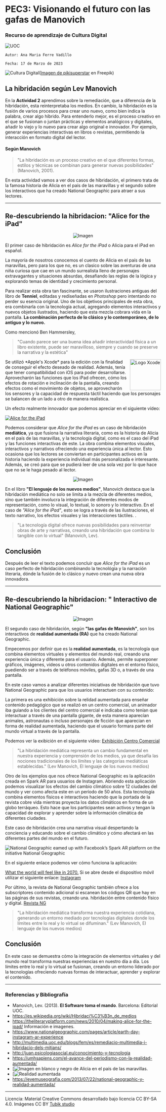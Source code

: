 # PEC3: Visionando el futuro con las gafas de Manovich 

### Recurso de aprendizaje de Cultura Digital 
![UOC](https://www.uoc.edu/portal/_resources/common/imatges/marca_UOC/UOC_Masterbrand.jpg)
~~~
Autor: Ana Maria Ferre Vadillo                                 
                                                     
Fecha: 17 de Marzo de 2023                                                                                           
~~~



![Cultura Digital](https://img.freepik.com/vector-gratis/concepto-isometrico-educacion-online_52683-8897.jpg?w=1060&t=st=1684329477~exp=1684330077~hmac=de615282fee17fca9ecc9d6260aa951c07ba8aeb1df480469f31264b08989bf8)(<a href="https://www.freepik.es/vector-gratis/concepto-isometrico-educacion-online_4470747.htm#&position=1&from_view=user">Imagen de pikisuperstar</a> en Freepik) 



## La hibridación según Lev Manovich

En la  **Actividad 2** aprendimos sobre la remediación, que a diferencia de la hibridación, esta reinterpretaba los medios. En cambio, la hibridación es la fusión de varios procesos para crear uno nuevo, como bien indica la palabra, crear algo híbrido. Para entenderlo mejor, es el proceso creativo en el que se fusionan o juntan prácticas y elementos analógicos y digitales, añadir lo viejo y lo nuevo para crear algo original e innovador. Por ejemplo, generar experiencias interactivas en libros o revistas, permitiendo la interacción en formato digital del lector. 

#### Según Manovich
>"La hibridación es un proceso creativo en el que diferentes formas, estilos y técnicas se combinan para generar nuevas posibilidades" (Manovich, 2001).


En esta actividad vamos a ver dos casos de hibridación, el primero trata de la famosa historia de Alicia en el país de las maravillas y el segundo sobre los interactivos que ha creado National Geographic para atraer a sus lectores.

____________________


## Re-descubriendo la hibridacion:  "Alice for the iPad"

<div align="center">
<img src="https://theliteraryplatform.com/content/uploads/2010/04/Untitled-design.jpg" alt="Imagen" />
</div>

El primer caso de hibridación es *Alice for the iPad* o Alicia para el iPad en español.

La mayoría de nosotros conocemos el cuento de Alicia en el país de las maravillas, pero para los que no, es un clasico sobre las aventuras de una niña curiosa que cae en un mundo surrealista lleno de personajes extravagantes y situaciones absurdas, desafiando las reglas de la lógica y explorando temas de identidad y crecimiento personal.

Para realizar esta obra tan fascinante, se usaron ilustraciones antiguas del libro de **Tenniel**, editadas y rediseñadas en *Photoshop* pero intentando no perder su esencia original. Uno de los objetivos principales de esta obra, era combinarla con la tecnología actual, agregando elementos interactivos y nuevos objetos ilustrados, haciendo que esta mezcla cobrara vida en la pantalla. **La combinación perfecta de lo clásico y lo contemporáneo, de lo antiguo y lo nuevo.**


Como mencionó Ben Hammersley, 

>"Cuando parece ser una buena idea añadir interactividad física a un libro existente, puede ser maravilloso, siempre y cuando se preserve la narrativa y la estética"



<img src="https://static.wikia.nocookie.net/ipod/images/5/56/Xcode_14_icon.png/revision/latest/scale-to-width-down/152?cb=20220607175746" alt="Logo Xcode" align="right" width="100">
Se utilizó *Apple's Xcode* para la edición con la finalidad de conseguir el efecto deseado de realidad. Además, tenía que tener compatibilidad con iOS para poder desarrollarse. Aprovecharón las funciones que los iPad ofrecen, cómo los efectos de rotación e inclinación de la pantalla, creando efectos como el movimiento de objetos, se aprovecharón los sensores y la capacidad de respuesta táctil haciendo que los personajes se balancen de un lado a otro de manera realistica. 

Un efecto realmente innovador que podemos apreciar en el siguiente vídeo:

[![Alice for the iPad](https://youtu.be/gew68Qj5kxw)](https://youtu.be/gew68Qj5kxw)

Podemos considerar que *Alice for the iPad* es un caso de hibridación **mediática**, ya que fusiona la narrativa literaria, como es la historia de Alicia en el país de las maravillas, y la tecnología digital, como es el caso del iPad y las funciones interactivas de este. La obra combina elementos visuales, interactivos y narrativos ofreciendo una experiencia única al lector. Esto ocasiona que los lectores se conviertan en participantes activos en la historia haciendo la experiencia individual más personalizada e interesante. Además, se creó para que se pudierá leer de una sola vez por lo que hace que no se le haga pesado al lector. 



<div align="center">
  <img src="https://pixabay.com/get/ga5615c24ace6a10e4c1a145ec2032a4e539a269bddba123d3c206b198a62a0cc386ae7b6df4d2b0148be7947f80506719f9e170bab5dd855f127aaf7217fe9538860169565a96120fbbe3d688ef811fc_640.png" alt="Imagen" />
</div>


En el libro **"El lenguaje de los nuevos medios"**, Manovich destaca que la hibridación mediática no solo se limita a la mezcla de diferentes medios, sino que también involucra la integración de diferentes modos de representación, como lo visual, lo textual, lo sonoro y lo interactivo. En el caso de *"Alice for the iPad"*, esto se logra a través de las ilustraciones, el texto narrativo, los efectos visuales y las interacciones táctiles. .


>"La tecnología digital ofrece nuevas posibilidades para reinventar obras de arte y narrativas, creando una hibridación que combina lo tangible con lo virtual" (Manovich, Lev).

## Conclusión

Después de leer el texto podemos concluir que *Alice for the iPad* es un caso perfecto de hibridación combinando la tecnológia y la narración literaria, dónde la fusión de lo clásico y nuevo crean una nueva obra innovadora. 


____________________



## Re-descubriendo la hibridacion: " Interactivo de National Geographic"
<div align="center">
<img src="https://i0.wp.com/evemuseografia.com/wp-content/uploads/2013/07/national-geographic-augmented-reality.jpg" alt="Imagen" />
</div>

El segundo caso de hibridación, según **"las gafas de Manovich"**, son los interactivos de **realidad aumentada (RA)** que ha creado National Geographic. 

Empecemos por definir que es la **realidad aumentada**, es la tecnología que combina elementos virtuales y elementos del mundo real, creando una experiencia única y diferente para el usuario. Además, permite superponer gráficos, imágenes, videos u otros contenidos digitales en el entorno físico, puediendo ser a través de teléfonos móviles, gafas 3D o, a través de una pantalla.


En este caso vamos a analizar diferentes iniciativas de hibridación que tuvo National Geographic para que los usuarios interactuen con su contenido:

La primera es una exhibición sobre la relidad aumentada para enseñar contenido pedagógico que se realizó en un centro comercial, un animador iba guiando a los clientes del centro comercial e indicaba como tenían que interactuar a través de una pantalla gigante, de esta manera aparecían animales, astronautas o incluso personajes de ficción que aparecian en forma de realidad aumentada, haciendo que el usuario formara parte del mundo virtual a través de la pantalla. 

Podemos ver la exibición en el siguiente video:
[Exhibición Centro Comercial](https://youtu.be/D0ojxzS1fCw)


>"La hibridación mediática representa un cambio fundamental en nuestra experiencia y comprensión de los medios, ya que desafía las nociones tradicionales de los límites y las categorías mediáticas establecidas." (Lev Manovich, El lenguaje de los nuevos medios)


Otro de los ejemplos que nos ofrece National Geographic es la aplicación creada en Spark AR para usuarios de Instagram. Abriendo esta aplicación podemos visualizar los efectos del cambio climático sobre 12 ciudades del mundo y ver como afecta este en un período de 50 años. Esta tecnología combina elementos físicos e interactivos haciendo que la portada de la revista cobre vida mientras proyecta los datos climáticos en forma de un globo terráqueo. Esto hace que los participantes sean activos y tengan la capacidad de explorar y aprender sobre la información climática de diferentes ciudades. 

Este caso de hibridación crea una narrativa visual despertando la conciencia y educando sobre el cambio climático y cómo afectará en las diferentes partes del mundo en el futuro. 

![National Geographic eamed up with Facebook’s Spark AR platform on the initiative National Geographic](https://static-prod.adweek.com/wp-content/uploads/2020/04/NatGeoEarthDayARExperienceHero-1240x620.jpg.webp)

En el siguiente enlace podemos ver cómo funciona la aplicación: 

[What the world will feel like in 2070.](https://www.nationalgeographic.com/pages/article/earth-day-instagram-ar-experience)
Si se abre desde el dispositivo móvil utilizar el siguiente enlace: [Instagram](https://www.instagram.com/ar/238102353981031)

Por último, la revista de National Geographic también ofrece a los subscriptores contenido adicional si escanean los códigos QR que hay en las páginas de sus revistas, creando una. hibridación entre contenido físico y digital. 
[Revista NG](https://youtu.be/TjHu_nb01UY)


>"La hibridación mediática transforma nuestra experiencia cotidiana, generando un entorno mediado por tecnologías digitales donde los límites entre lo real y lo virtual se difuminan." (Lev Manovich, El lenguaje de los nuevos medios)


## Conclusión

En este caso se demuestra cómo la integración de elementos virtuales y del mundo real transforma nuestras experiencias en nuestro día a día. Los límites entre lo real y lo virtual se fusionan, creando un entorno liderado por la tecnologías ofreciendo nuevas formas de interactuar, aprender y explorar el contenido.


____________________


### Referencias y Bibliografía

* Manovich, Lev. (2013). **El Software toma el mando**. Barcelona: Editorial UOC. 
* https://es.wikipedia.org/wiki/Hibridaci%C3%B3n_de_medios 
* https://theliteraryplatform.com/news/2010/04/making-alice-for-the-ipad/ Información e imagenes. 
* https://www.nationalgeographic.com/pages/article/earth-day-instagram-ar-experience
* http://multimedia.uoc.edu/blogs/fem/es/remediacio-multimedia-i-hibridacio-dels-mitjans/
* http://juan.psicologiasocial.eu/conocimiento-y-tecnologia
* https://umhsapiens.com/el-avance-del-periodismo-con-la-realidad-aumentada/
* [![Imagen en blanco y negro de Alicia en el país de las maravillas.](https://pixabay.com/es/vectors/alicia-en-el-pa%c3%ads-de-las-maravillas-276452/)
* [![Realidad aumentada](https://es.wikipedia.org/wiki/Realidad_aumentada)
* https://evemuseografia.com/2013/07/22/national-geographic-y-realidad-aumentada/


----

Licencia: Material Creative Commons desarrollado bajo licencia CC BY-SA 4.0. Imágenes CC BY [Tubik studio](https://blog.tubikstudio.com/how-to-create-original-flat-illustrations-designers-tips/) 
